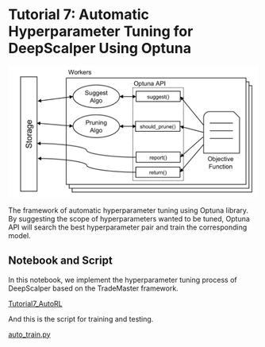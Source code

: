 # Tutorial 7: Automatic Hyperparameter Tuning for DeepScalper Using Optuna

![optuna.png](optuna.png)

The framework of automatic hyperparameter tuning using Optuna library. 
By suggesting the scope of hyperparameters wanted to be tuned, Optuna API will search the best hyperparameter pair and train the corresponding model. 

## Notebook and Script
In this notebook, we implement the hyperparameter tuning process of DeepScalper based on the TradeMaster framework.

[Tutorial7_AutoRL](https://github.com/ZONG0004/TradeMaster/blob/1.0.0/tutorials/auto_tuning.ipynb)

And this is the script for training and testing.

[auto_train.py](https://github.com/ZONG0004/TradeMaster/blob/1.0.0/tools/algorithmic_trading/auto_train.py)
